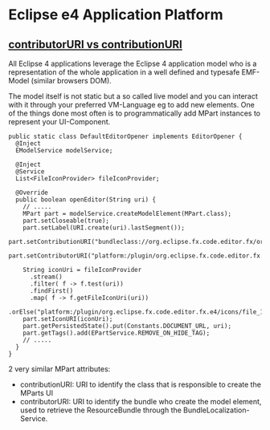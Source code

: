 # Eclipse e4 Application Platform


## [contributorURI vs contributionURI](https://tomsondev.bestsolution.at/2015/09/25/eclipse-4-application-platform-contributoruri-vs-contributionuri/)
All Eclipse 4 applications leverage the Eclipse 4 application model who is a representation of the whole application in a well defined and typesafe 
EMF-Model (similar browsers DOM).

The model itself is not static but a so called live model and you can interact with it through your preferred VM-Language eg to add new elements. 
One of the things done most often is to programmatically add MPart instances to represent your UI-Component.
```
public static class DefaultEditorOpener implements EditorOpener {
  @Inject
  EModelService modelService;
 
  @Inject
  @Service
  List<FileIconProvider> fileIconProvider;
 
  @Override
  public boolean openEditor(String uri) {
    // .....
    MPart part = modelService.createModelElement(MPart.class);
    part.setCloseable(true);
    part.setLabel(URI.create(uri).lastSegment());
    part.setContributionURI("bundleclass://org.eclipse.fx.code.editor.fx/org.eclipse.fx.code.editor.fx.TextEditor");
    part.setContributorURI("platform:/plugin/org.eclipse.fx.code.editor.fx.e4");
 
    String iconUri = fileIconProvider
      .stream()
      .filter( f -> f.test(uri))
      .findFirst()
      .map( f -> f.getFileIconUri(uri))
      .orElse("platform:/plugin/org.eclipse.fx.code.editor.fx.e4/icons/file_16.png");
    part.setIconURI(iconUri);
    part.getPersistedState().put(Constants.DOCUMENT_URL, uri);
    part.getTags().add(EPartService.REMOVE_ON_HIDE_TAG);
    // .....
  }
}
```
2 very similar MPart attributes:
- contributionURI: URI to identify the class that is responsible to create the MParts UI
- contributorURI: URI to identify the bundle who create the model element, used to retrieve the ResourceBundle through the BundleLocalization-Service.

